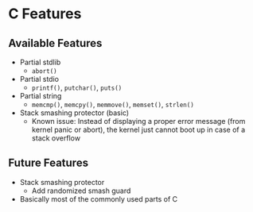 # C Features

## Available Features

* Partial stdlib
    * `abort()`
* Partial stdio
    * `printf()`, `putchar()`, `puts()`
* Partial string
    * `memcmp()`, `memcpy()`, `memmove()`, `memset()`, `strlen()`
* Stack smashing protector (basic)
    * Known issue: Instead of displaying a proper error message (from kernel panic or abort), the kernel just cannot boot up in case of a stack overflow

## Future Features
* Stack smashing protector
    * Add randomized smash guard
* Basically most of the commonly used parts of C